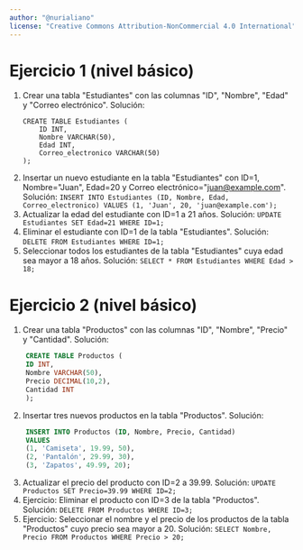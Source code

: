 ```yaml
---
author: "@nurialiano"
license: "Creative Commons Attribution-NonCommercial 4.0 International"
---
```


# Ejercicio 1 (nivel básico)
1. Crear una tabla "Estudiantes" con las columnas "ID", "Nombre", "Edad" y "Correo electrónico".
Solución:
    ~~~~
    CREATE TABLE Estudiantes (
        ID INT,
        Nombre VARCHAR(50),
        Edad INT,
        Correo_electronico VARCHAR(50)
    );
    ~~~~
2. Insertar un nuevo estudiante en la tabla "Estudiantes" con ID=1, Nombre="Juan", Edad=20 y Correo electrónico="juan@example.com".
Solución:
``INSERT INTO Estudiantes (ID, Nombre, Edad, Correo_electronico) VALUES (1, 'Juan', 20, 'juan@example.com');``
3. Actualizar la edad del estudiante con ID=1 a 21 años.
Solución:
``UPDATE Estudiantes SET Edad=21 WHERE ID=1;``
4. Eliminar el estudiante con ID=1 de la tabla "Estudiantes".
Solución:
``DELETE FROM Estudiantes WHERE ID=1;``
5. Seleccionar todos los estudiantes de la tabla "Estudiantes" cuya edad sea mayor a 18 años.
Solución:
``SELECT * FROM Estudiantes WHERE Edad > 18;``

# Ejercicio 2 (nivel básico)
1. Crear una tabla "Productos" con las columnas "ID", "Nombre", "Precio" y "Cantidad".
Solución:
~~~sql
    CREATE TABLE Productos (
    ID INT,
    Nombre VARCHAR(50),
    Precio DECIMAL(10,2),
    Cantidad INT
    );
~~~
2. Insertar tres nuevos productos en la tabla "Productos".
Solución:
~~~sql
    INSERT INTO Productos (ID, Nombre, Precio, Cantidad) 
    VALUES 
    (1, 'Camiseta', 19.99, 50),
    (2, 'Pantalón', 29.99, 30),
    (3, 'Zapatos', 49.99, 20);
~~~
3. Actualizar el precio del producto con ID=2 a 39.99.
Solución:
``UPDATE Productos SET Precio=39.99 WHERE ID=2;``
4. Ejercicio: Eliminar el producto con ID=3 de la tabla "Productos".
Solución:
``DELETE FROM Productos WHERE ID=3;``
5. Ejercicio:  Seleccionar el nombre y el precio de los productos de la tabla "Productos" cuyo precio sea mayor a 20.
Solución:
``SELECT Nombre, Precio FROM Productos WHERE Precio > 20;``